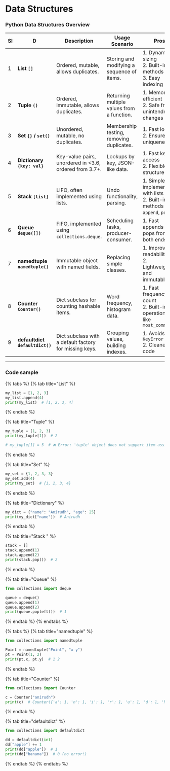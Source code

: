 # Data Structures

### Python Data Structures Overview

<table><thead><tr><th width="50.554595947265625">SI</th><th width="116.44708251953125">D</th><th width="114.44708251953125">Description</th><th>Usage Scenario</th><th>Pros</th><th width="116.93447875976562">Cons</th></tr></thead><tbody><tr><td>1</td><td><strong>List <code>[]</code></strong></td><td>Ordered, mutable, allows duplicates.</td><td>Storing and modifying a sequence of items.</td><td>1. Dynamic sizing<br>2. Built-in methods<br>3. Easy indexing</td><td>1. Slower for search operations</td></tr><tr><td>2</td><td><strong>Tuple <code>()</code></strong></td><td>Ordered, immutable, allows duplicates.</td><td>Returning multiple values from a function.</td><td>1. Memory-efficient<br>2. Safe from unintended changes</td><td>1. Cannot modify contents</td></tr><tr><td>3</td><td><strong>Set <code>{}</code> / <code>set()</code></strong></td><td>Unordered, mutable, no duplicates.</td><td>Membership testing, removing duplicates.</td><td>1. Fast lookup<br>2. Ensures uniqueness</td><td>1. No indexing</td></tr><tr><td>4</td><td><strong>Dictionary <code>{key: val}</code></strong></td><td>Key-value pairs, unordered in &#x3C;3.6, ordered from 3.7+.</td><td>Lookups by key, JSON-like data.</td><td>1. Fast key access<br>2. Flexible structure</td><td>1. Keys must be hashable</td></tr><tr><td>5</td><td><strong>Stack <code>[list]</code></strong></td><td>LIFO, often implemented using lists.</td><td>Undo functionality, parsing.</td><td>1. Simple to implement with lists<br>2. Built-in methods like <code>append</code>, <code>pop</code></td><td>1. Manual enforcement of LIFO</td></tr><tr><td>6</td><td><strong>Queue <code>deque([])</code></strong></td><td>FIFO, implemented using <code>collections.deque</code>.</td><td>Scheduling tasks, producer-consumer.</td><td>1. Fast appends and pops from both ends</td><td>1. Not built-in as list</td></tr><tr><td>7</td><td><strong>namedtuple <code>namedtuple()</code></strong></td><td>Immutable object with named fields.</td><td>Replacing simple classes.</td><td>1. Improves readability<br>2. Lightweight and immutable</td><td>1. Cannot modify fields</td></tr><tr><td>8</td><td><strong>Counter <code>Counter()</code></strong></td><td>Dict subclass for counting hashable items.</td><td>Word frequency, histogram data.</td><td>1. Fast frequency count<br>2. Built-in operations like <code>most_common()</code></td><td>1. Not suitable for unhashables</td></tr><tr><td>9</td><td><strong>defaultdict <code>defaultdict()</code></strong></td><td>Dict subclass with a default factory for missing keys.</td><td>Grouping values, building indexes.</td><td>1. Avoids <code>KeyError</code><br>2. Cleaner code</td><td>1. Slight overhead due to factory</td></tr></tbody></table>

***

### Code sample

{% tabs %}
{% tab title="List" %}
```python
my_list = [1, 2, 3]
my_list.append(4)
print(my_list)  # [1, 2, 3, 4]

```
{% endtab %}

{% tab title="Tuple" %}
```python
my_tuple = (1, 2, 3)
print(my_tuple[1])  # 2

# my_tuple[1] = 5  # ❌ Error: 'tuple' object does not support item assignment

```
{% endtab %}

{% tab title="Set" %}
```python
my_set = {1, 2, 3, 3}
my_set.add(4)
print(my_set)  # {1, 2, 3, 4}

```
{% endtab %}

{% tab title="Dictionary" %}
```python
my_dict = {"name": "Anirudh", "age": 25}
print(my_dict["name"])  # Anirudh

```
{% endtab %}

{% tab title="Stack " %}
```python
stack = []
stack.append(1)
stack.append(2)
print(stack.pop())  # 2

```
{% endtab %}

{% tab title="Queue" %}
```python
from collections import deque

queue = deque()
queue.append(1)
queue.append(2)
print(queue.popleft())  # 1

```
{% endtab %}
{% endtabs %}

{% tabs %}
{% tab title="namedtuple" %}
```python
from collections import namedtuple

Point = namedtuple("Point", "x y")
pt = Point(1, 2)
print(pt.x, pt.y)  # 1 2

```
{% endtab %}

{% tab title="Counter" %}
```python
from collections import Counter

c = Counter("anirudh")
print(c)  # Counter({'a': 1, 'n': 1, 'i': 1, 'r': 1, 'u': 1, 'd': 1, 'h': 1})

```
{% endtab %}

{% tab title="defaultdict" %}
```python
from collections import defaultdict

dd = defaultdict(int)
dd["apple"] += 1
print(dd["apple"])  # 1
print(dd["banana"])  # 0 (no error!)

```
{% endtab %}
{% endtabs %}
